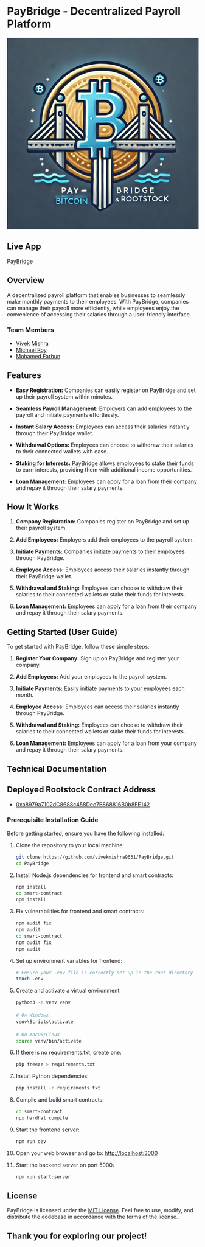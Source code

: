 # PayBridge - Decentralized Payroll Platform

![PayBridge](public/paybridge_logo.jpg)

## Live App

[PayBridge](https://vercel.paybridge.com/)

## Overview

A decentralized payroll platform that enables businesses to seamlessly make monthly payments to their employees. With PayBridge, companies can manage their payroll more efficiently, while employees enjoy the convenience of accessing their salaries through a user-friendly interface.

### Team Members

- [Vivek Mishra](https://github.com/vivekmishra9631)
- [Michael Roy](https://github.com/its-michaelroy)
- [Mohamed Farhun](https://github.com/MohamedFarhun)

## Features

- **Easy Registration:** Companies can easily register on PayBridge and set up their payroll system within minutes.

- **Seamless Payroll Management:** Employers can add employees to the payroll and initiate payments effortlessly.

- **Instant Salary Access:** Employees can access their salaries instantly through their PayBridge wallet.

- **Withdrawal Options:** Employees can choose to withdraw their salaries to their connected wallets with ease.

- **Staking for Interests:** PayBridge allows employees to stake their funds to earn interests, providing them with additional income opportunities.

- **Loan Management:** Employees can apply for a loan from their company and repay it through their salary payments.

## How It Works

1. **Company Registration:** Companies register on PayBridge and set up their payroll system.

2. **Add Employees:** Employers add their employees to the payroll system.

3. **Initiate Payments:** Companies initiate payments to their employees through PayBridge.

4. **Employee Access:** Employees access their salaries instantly through their PayBridge wallet.

5. **Withdrawal and Staking:** Employees can choose to withdraw their salaries to their connected wallets or stake their funds for interests.

6. **Loan Management:** Employees can apply for a loan from their company and repay it through their salary payments.

## Getting Started (User Guide)

To get started with PayBridge, follow these simple steps:

1. **Register Your Company:** Sign up on PayBridge and register your company.

2. **Add Employees:** Add your employees to the payroll system.

3. **Initiate Payments:** Easily initiate payments to your employees each month.

4. **Employee Access:** Employees can access their salaries instantly through PayBridge.

5. **Withdrawal and Staking:** Employees can choose to withdraw their salaries to their connected wallets or stake their funds for interests.

6. **Loan Management:** Employees can apply for a loan from your company and repay it through their salary payments.

## Technical Documentation

## Deployed Rootstock Contract Address

- [0xa8979a7102dC8688c458Dec7B868816B0b8FE142](https://explorer.testnet.rootstock.io/address/0xa8979a7102dc8688c458dec7b868816b0b8fe142)

### Prerequisite Installation Guide

Before getting started, ensure you have the following installed:

1. Clone the repository to your local machine:

   ```sh
   git clone https://github.com/vivekmishra9631/PayBridge.git
   cd PayBridge
   ```

2. Install Node.js dependencies for frontend and smart contracts:

   ```sh
   npm install
   cd smart-contract
   npm install
   ```

3. Fix vulnerabilities for frontend and smart contracts:

   ```sh
   npm audit fix
   npm audit
   cd smart-contract
   npm audit fix
   npm audit
   ```

4. Set up environment variables for frontend:

   ```sh
   # Ensure your .env file is correctly set up in the root directory
   touch .env
   ```

5. Create and activate a virtual environment:

   ```sh
   python3 -m venv venv

   # On Windows
   venv\Scripts\activate

   # On macOS/Linux
   source venv/bin/activate
   ```

6. If there is no requirements.txt, create one:

   ```sh
   pip freeze > requirements.txt
   ```

7. Install Python dependencies:

   ```sh
   pip install -r requirements.txt
   ```

8. Compile and build smart contracts:

   ```sh
   cd smart-contract
   npx hardhat compile
   ```

9. Start the frontend server:

   ```sh
   npm run dev
   ```

10. Open your web browser and go to: [http://localhost:3000](http://localhost:3000)

11. Start the backend server on port 5000:
    ```sh
    npm run start:server
    ```

## License

PayBridge is licensed under the [MIT License](LICENSE). Feel free to use, modify, and distribute the codebase in accordance with the terms of the license.

## Thank you for exploring our project!
